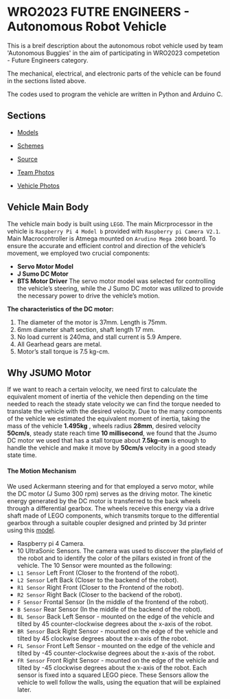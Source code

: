 
# WRO2023 FUTRE ENGINEERS - Autonomous Robot Vehicle

This is a breif description about the autonomous robot vehicle used by team 'Autonomous Buggies' in the aim of participating in WRO2023 competetion - Future Engineers category. 
 

The mechanical, electrical, and electronic parts of the vehicle can be found in the sections listed above.

The codes used to program the vehicle are written in Python and Arduino C.
## Sections

 - [Models](#)
 - [Schemes](#)
 - [Source](#)

- [Team Photos](#)
- [Vehicle Photos](#)



## Vehicle Main Body
The vehicle main body is built using `LEGO`.
The main Micrprocessor in the vehicle is `Raspberry Pi 4 Model b` provided with `Raspberry pi Camera V2.1`.
Main Macrocontroller is Atmega mounted on `Arudino Mega 2060` board.
To ensure the accurate and efficient control and direction of the vehicle’s movement, we employed two crucial components:
- **Servo Motor Model**
- **J Sumo DC Motor**
- **BTS Motor Driver**
The servo motor model was selected for controlling the vehicle’s steering, while the J Sumo DC motor was utilized to provide the necessary power to drive the vehicle’s motion. 

**The characteristics of the DC motor:**
1. The diameter of the motor is 37mm. Length is 75mm.
2. 6mm diameter shaft section, shaft length 17 mm.
3. No load current is 240ma, and stall current is 5.9 Ampere.
4. All Gearhead gears are metal.
5. Motor’s stall torque is 7.5 kg-cm.
## Why JSUMO Motor
If we want to reach a certain velocity, we need first to calculate the equivalent moment of inertia of the vehicle then depending on the time needed to reach the steady state velocity we can find the torque needed to translate the vehicle with the desired velocity. Due to the many components of the vehicle we estimated the equivalent moment of inertia, taking the mass of the vehicle **1.495kg** , wheels radius **28mm**, desired velocity **50cm/s**, steady state reach time **10 millisecond**, we found that the Jsumo DC motor we used that has a stall torque about **7.5kg-cm** is enough to handle the vehicle and make it move by **50cm/s** velocity in a good steady state time.

#### The Motion Mechanism 
We used Ackermann steering and for that employed a servo motor, while the DC motor (J Sumo 300 rpm) serves as the driving motor. The kinetic energy generated by the DC motor is transferred to the back wheels through a differential gearbox. The wheels receive this energy via a drive shaft made of LEGO components, which transmits torque to the differential gearbox through a suitable coupler designed and printed by 3d printer using this [model]().

- Raspberry pi 4 Camera.
- 10 UltraSonic Sensors.
The camera was used to discover the playfield of the robot and to identify the color of the pillars existed in front of the vehicle.
The 10 Sensor were mounted as the following:
- `L1 Sensor` Left Front (Closer to the frontend of the robot).
- `L2 Sensor` Left Back (Closer to the backend of the robot).
- `R1 Sensor` Right Front (Closer to the Frontend of the robot).
- `R2 Sensor` Right Back (Closer to the backend of the robot).
- `F Sensor` Frontal Sensor (In the middle of the frontend of the robot).
- `B Sensor` Rear Sensor (In the middle of the backend of the robot).
- `BL Sensor` Back Left Sensor - mounted on the edge of the vehicle and tilted by 45 counter-clockwise degrees about the x-axis of the robot.  
- `BR Sensor` Back Right Sensor - mounted on the edge of the vehicle and tilted by 45 clockwise degrees about the x-axis of the robot.
- `FL Sensor` Front Left Sensor - mounted on the edge of the vehicle and tilted by -45 counter-clockwise degrees about the x-axis of the robot.  
- `FR Sensor` Front Right Sensor - mounted on the edge of the vehicle and tilted by -45 clockwise degrees about the x-axis of the robot.
Each sensor is fixed into a squared LEGO piece. These Sensors allow the vehicle to well follow the walls, using the equation that will be explained later.

